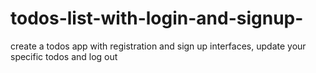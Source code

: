 # todos-list-with-login-and-signup-
create a todos app with registration and sign up interfaces, update your specific todos and log out
